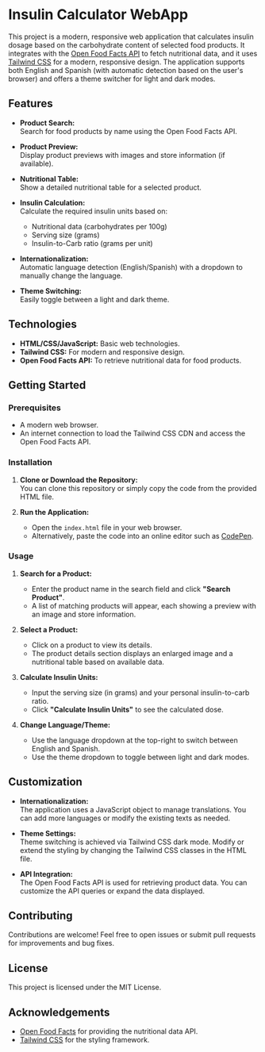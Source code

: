 # Insulin Calculator WebApp

This project is a modern, responsive web application that calculates insulin dosage based on the carbohydrate content of selected food products. It integrates with the [Open Food Facts API](https://world.openfoodfacts.org/) to fetch nutritional data, and it uses [Tailwind CSS](https://tailwindcss.com/) for a modern, responsive design. The application supports both English and Spanish (with automatic detection based on the user's browser) and offers a theme switcher for light and dark modes.

## Features

- **Product Search:**  
  Search for food products by name using the Open Food Facts API.
  
- **Product Preview:**  
  Display product previews with images and store information (if available).

- **Nutritional Table:**  
  Show a detailed nutritional table for a selected product.

- **Insulin Calculation:**  
  Calculate the required insulin units based on:
  - Nutritional data (carbohydrates per 100g)
  - Serving size (grams)
  - Insulin-to-Carb ratio (grams per unit)

- **Internationalization:**  
  Automatic language detection (English/Spanish) with a dropdown to manually change the language.

- **Theme Switching:**  
  Easily toggle between a light and dark theme.

## Technologies

- **HTML/CSS/JavaScript:** Basic web technologies.
- **Tailwind CSS:** For modern and responsive design.
- **Open Food Facts API:** To retrieve nutritional data for food products.

## Getting Started

### Prerequisites

- A modern web browser.
- An internet connection to load the Tailwind CSS CDN and access the Open Food Facts API.

### Installation

1. **Clone or Download the Repository:**  
   You can clone this repository or simply copy the code from the provided HTML file.

2. **Run the Application:**  
   - Open the `index.html` file in your web browser.
   - Alternatively, paste the code into an online editor such as [CodePen](https://codepen.io/).

### Usage

1. **Search for a Product:**  
   - Enter the product name in the search field and click **"Search Product"**.
   - A list of matching products will appear, each showing a preview with an image and store information.

2. **Select a Product:**  
   - Click on a product to view its details.
   - The product details section displays an enlarged image and a nutritional table based on available data.

3. **Calculate Insulin Units:**  
   - Input the serving size (in grams) and your personal insulin-to-carb ratio.
   - Click **"Calculate Insulin Units"** to see the calculated dose.

4. **Change Language/Theme:**  
   - Use the language dropdown at the top-right to switch between English and Spanish.
   - Use the theme dropdown to toggle between light and dark modes.

## Customization

- **Internationalization:**  
  The application uses a JavaScript object to manage translations. You can add more languages or modify the existing texts as needed.

- **Theme Settings:**  
  Theme switching is achieved via Tailwind CSS dark mode. Modify or extend the styling by changing the Tailwind CSS classes in the HTML file.

- **API Integration:**  
  The Open Food Facts API is used for retrieving product data. You can customize the API queries or expand the data displayed.

## Contributing

Contributions are welcome! Feel free to open issues or submit pull requests for improvements and bug fixes.

## License

This project is licensed under the MIT License.

## Acknowledgements

- [Open Food Facts](https://world.openfoodfacts.org/) for providing the nutritional data API.
- [Tailwind CSS](https://tailwindcss.com/) for the styling framework.
